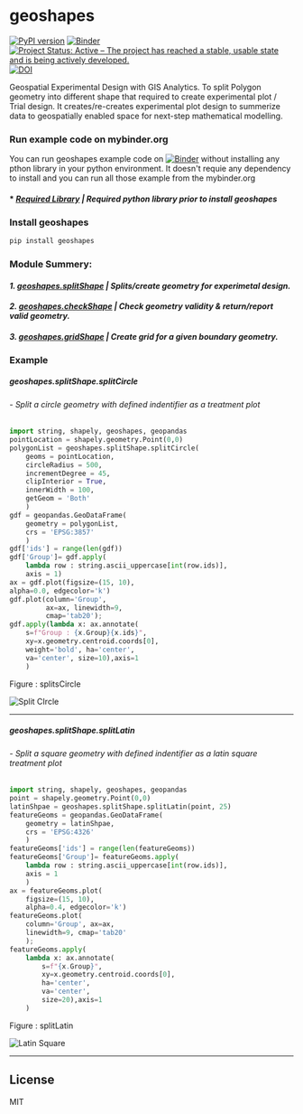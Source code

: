 # geoshapes
[![PyPI version](https://badge.fury.io/py/geoshapes.svg)](https://badge.fury.io/py/geoshapes)
[![Binder](https://mybinder.org/badge_logo.svg)](https://mybinder.org/v2/gh/abiraihan/geoshapes.git/master)
[![Project Status: Active – The project has reached a stable, usable state and is being actively developed.](https://www.repostatus.org/badges/latest/active.svg)](https://www.repostatus.org/#active)
[![DOI](https://zenodo.org/badge/DOI/10.5281/zenodo.5559438.svg)](https://doi.org/10.5281/zenodo.5559438)

Geospatial Experimental Design with GIS Analytics.
To split Polygon geometry into different shape that required to create
experimental plot / Trial design. It creates/re-creates experimental
plot design to summerize data to geospatially enabled space for next-step
mathematical modelling.


### Run example code on mybinder.org
You can run geoshapes example code on [![Binder](https://mybinder.org/badge_logo.svg)](https://mybinder.org/v2/gh/abiraihan/geoshapes/8d441eef49cd387980a86ec230a84fde012390a3?urlpath=lab%2Ftree%2Fexample%2FsplitShape.ipynb) without installing any pthon library in your python environment.
It doesn't requie any dependency to install and you can run all those example from the mybinder.org


#### * *<a href="./docs/usage.rst">Required Library</a> | Required python library prior to install geoshapes*

### Install geoshapes
```python
pip install geoshapes
```

### Module Summery:

#### *1. <a href="./docs/splitShape.rst">geoshapes.splitShape</a> | Splits/create geometry for experimetal design.*
#### *2. <a href="./docs/checkShape.rst">geoshapes.checkShape</a> | Check geometry validity & return/report valid geometry.*
#### *3. <a href="./docs/gridShape.rst">geoshapes.gridShape</a> | Create grid for a given boundary geometry.*


### Example
##### geoshapes.splitShape.splitCircle
###### - Split a circle geometry with defined indentifier as a treatment plot
```python
import string, shapely, geoshapes, geopandas
pointLocation = shapely.geometry.Point(0,0)
polygonList = geoshapes.splitShape.splitCircle(
    geoms = pointLocation,
    circleRadius = 500,
    incrementDegree = 45,
    clipInterior = True,
    innerWidth = 100,
    getGeom = 'Both'
    )
gdf = geopandas.GeoDataFrame(
    geometry = polygonList,
    crs = 'EPSG:3857'
    )
gdf['ids'] = range(len(gdf))
gdf['Group']= gdf.apply(
    lambda row : string.ascii_uppercase[int(row.ids)],
    axis = 1)
ax = gdf.plot(figsize=(15, 10),
alpha=0.0, edgecolor='k')
gdf.plot(column='Group',
         ax=ax, linewidth=9,
         cmap='tab20');
gdf.apply(lambda x: ax.annotate(
    s=f"Group : {x.Group}{x.ids}",
    xy=x.geometry.centroid.coords[0],
    weight='bold', ha='center',
    va='center', size=10),axis=1
    )
```

Figure : splitsCircle

![Split CIrcle](https://github.com/abiraihan/geoshapes/blob/master/docs/images/splitCircle.png)
_____



##### geoshapes.splitShape.splitLatin
###### - Split a square geometry with defined indentifier as a latin square treatment plot
```python
import string, shapely, geoshapes, geopandas
point = shapely.geometry.Point(0,0)
latinShpae = geoshapes.splitShape.splitLatin(point, 25)
featureGeoms = geopandas.GeoDataFrame(
    geometry = latinShpae,
    crs = 'EPSG:4326'
    )
featureGeoms['ids'] = range(len(featureGeoms))
featureGeoms['Group']= featureGeoms.apply(
    lambda row : string.ascii_uppercase[int(row.ids)],
    axis = 1
    )
ax = featureGeoms.plot(
    figsize=(15, 10),
    alpha=0.4, edgecolor='k')
featureGeoms.plot(
    column='Group', ax=ax,
    linewidth=9, cmap='tab20'
    );
featureGeoms.apply(
    lambda x: ax.annotate(
        s=f"{x.Group}",
        xy=x.geometry.centroid.coords[0],
        ha='center',
        va='center',
        size=20),axis=1
    )
```

Figure : splitLatin

![Latin Square](https://github.com/abiraihan/geoshapes/blob/master/docs/images/latinSquare.png)
_____


License
----
MIT
